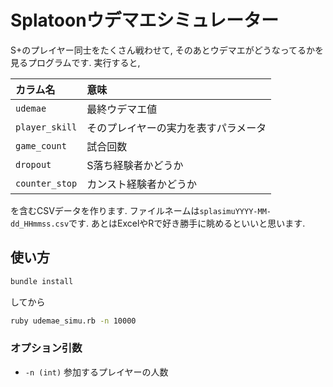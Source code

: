 # Splatoonウデマエシミュレーター

S+のプレイヤー同士をたくさん戦わせて, そのあとウデマエがどうなってるかを見るプログラムです.
実行すると,

| カラム名 | 意味 |
|:----|:----|
| `udemae` | 最終ウデマエ値 |
| `player_skill` | そのプレイヤーの実力を表すパラメータ |
| `game_count` | 試合回数 |
| `dropout` | S落ち経験者かどうか |
| `counter_stop` | カンスト経験者かどうか |

を含むCSVデータを作ります. ファイルネームは`splasimuYYYY-MM-dd_HHmmss.csv`です.
あとはExcelやRで好き勝手に眺めるといいと思います.

## 使い方
```bash
bundle install
```
してから
```bash
ruby udemae_simu.rb -n 10000
```

### オプション引数
- `-n (int)` 参加するプレイヤーの人数
